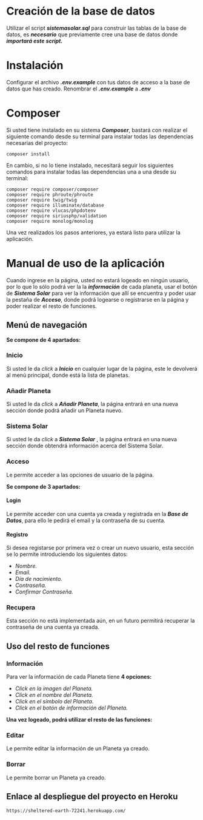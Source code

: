 # **Creación de la base de datos**

Utilizar el script **_sistemasolar.sql_** para construir las tablas de la base de datos, es **_necesario_** que previamente 
cree una base de datos donde **_importará este script._**

# **Instalación**

Configurar el archivo _**.env.example**_ con tus datos de acceso a la base de datos que has creado. Renombrar el _**.env.example**_ a 
_**.env**_


# **Composer**

Si usted tiene instalado en su sistema **_Composer_**, bastará con realizar el siguiente comando desde su terminal para 
instalar todas las dependencias necesarias del proyecto:
```
composer install
```
En cambio, si no lo tiene instalado, necesitará seguir los siguientes comandos para instalar todas las dependencias una 
a una desde su terminal:
```
composer require composer/composer 
composer require phroute/phroute 
composer require twig/twig 
composer require illuminate/database 
composer require vlucas/phpdotenv 
composer require siriusphp/validation 
composer require monolog/monolog
```
Una vez realizados los pasos anteriores, ya estará listo para utilizar la aplicación.

# **Manual de uso de la aplicación**

Cuando ingrese en la página, usted no estará logeado en ningún usuario, por lo que lo sólo podrá ver la 
la **_información_** de cada planeta, usar el botón de **_Sistema Solar_** para ver la información que allí se encuentra
y poder usar la pestaña de **_Acceso_**, donde podrá logearse o registrarse en la página y poder realizar el resto de
funciones.

## **Menú de navegación**

**Se compone de 4 apartados:**

### **Inicio**

Si usted le da _click_ a **_Inicio_** en cualquier lugar de la página, este le devolverá al menú principal, donde está 
la lista de planetas.

### **Añadir Planeta**

Si usted le da _click_ a _**Añadir Planeta**_, la página entrará en una nueva sección donde podrá añadir un Planeta nuevo.

### **Sistema Solar**

Si usted le da _click_ a _**Sistema Solar**_ , la página entrará en una nueva sección donde obtendrá información acerca
del Sistema Solar.

### **Acceso**

Le permite acceder a las opciones de usuario de la página.

**Se compone de 3 apartados:**

#### **Login**

Le permite acceder con una cuenta ya creada y registrada en la **_Base de Datos_**, para ello le pedirá el email y la
contraseña de su cuenta.

#### **Registro**

Si desea registarse por primera vez o crear un nuevo usuario, esta sección se lo permite introduciendo los siguientes
datos:
- _Nombre._
- _Email._
- _Día de nacimiento._
- _Contraseña._
- _Confirmar Contraseña._

### **Recupera**

Esta sección no está implementada aún, en un futuro permitirá recuperar la contraseña de una cuenta ya creada.

## **Uso del resto de funciones**

### **Información**

Para ver la información de cada Planeta tiene **4 opciones:**

- _Click en la imagen del Planeta._
- _Click en el nombre del Planeta._
- _Click en el símbolo del Planeta._
- _Click en el botón de _información_ del Planeta._

**Una vez logeado, podrá utilizar el resto de las funciones:**

### **Editar**

Le permite editar la información de un Planeta ya creado.

### **Borrar**

Le permite borrar un Planeta ya creado.

## Enlace al despliegue del proyecto en Heroku

`https://sheltered-earth-72241.herokuapp.com/`